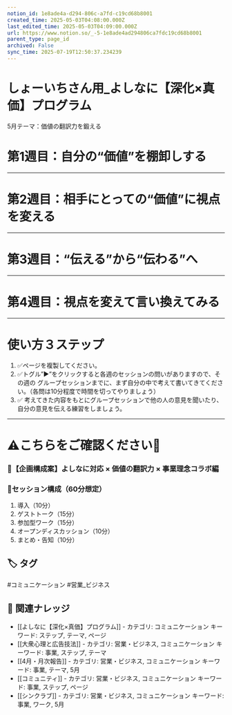 ```yaml
---
notion_id: 1e8ade4a-d294-806c-a7fd-c19cd68b8001
created_time: 2025-05-03T04:08:00.000Z
last_edited_time: 2025-05-03T04:09:00.000Z
url: https://www.notion.so/_-5-1e8ade4ad294806ca7fdc19cd68b8001
parent_type: page_id
archived: False
sync_time: 2025-07-19T12:50:37.234239
---
```


# しょーいちさん用_よしなに【深化×真価】プログラム
5月テーマ：価値の翻訳力を鍛える

# 第1週目：自分の“価値”を棚卸しする
---
# 第2週目：相手にとっての“価値”に視点を変える
---
# 第3週目：“伝える”から“伝わる”へ
---
# 第4週目：視点を変えて言い換えてみる
---
# 使い方３ステップ
1. ✅ページを複製してください。
1. ✅トグル”▶︎”をクリックすると各週のセッションの問いがありますので、その週の グループセッションまでに、まず自分の中で考えて書いてきてください。（各問は10分程度で時間を切ってやりましょう）
1. ✅ 考えてきた内容をもとにグループセッションで他の人の意見を聞いたり、自分の意見を伝える練習をしましょう。
---
# ⚠️こちらをご確認ください🙏
### 🔧【企画構成案】よしなに対応 × 価値の翻訳力 × 事業理念コラボ編
### 🧩セッション構成（60分想定）
1. 導入（10分）
1. ゲストトーク（15分）
1. 参加型ワーク（15分）
1. オープンディスカッション（10分）
1. まとめ・告知（10分）

## 🏷️ タグ
#コミュニケーション #営業_ビジネス

## 🔗 関連ナレッジ
- [[よしなに【深化×真価】プログラム]] - カテゴリ: コミュニケーション キーワード: ステップ, テーマ, ページ
- [[大衆心理と広告技法]] - カテゴリ: 営業・ビジネス, コミュニケーション キーワード: 事業, ステップ, テーマ
- [[4月・月次報告]] - カテゴリ: 営業・ビジネス, コミュニケーション キーワード: 事業, テーマ, 5月
- [[コミュニティ]] - カテゴリ: 営業・ビジネス, コミュニケーション キーワード: 事業, ステップ, ページ
- [[シンクラブ]] - カテゴリ: 営業・ビジネス, コミュニケーション キーワード: 事業, ワーク, 5月
